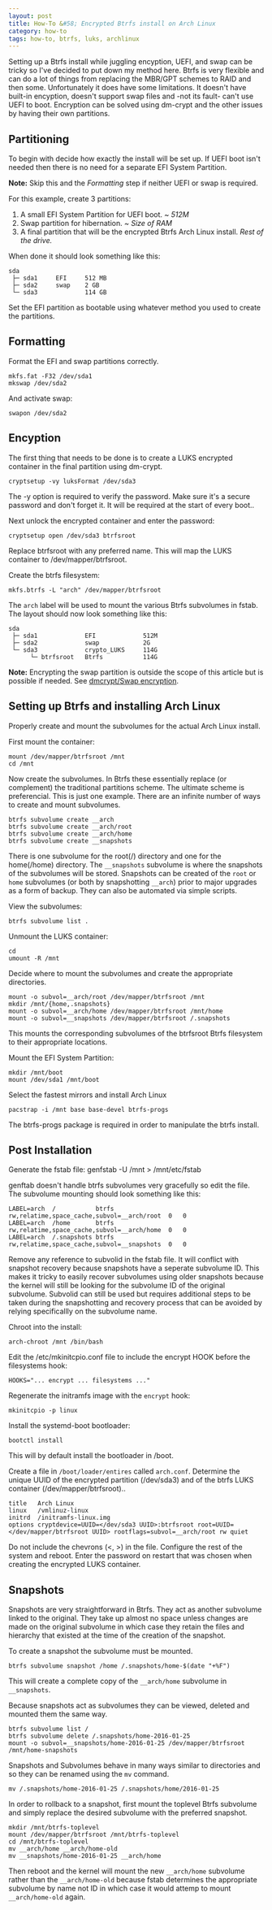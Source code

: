 ```yaml
---
layout: post
title: How-To &#58; Encrypted Btrfs install on Arch Linux
category: how-to
tags: how-to, btrfs, luks, archlinux
---
```

Setting up a Btrfs install while juggling encyption, UEFI, and swap can be tricky so I've decided to put down my method here. Btrfs is very flexible and can do a lot of things from replacing the MBR/GPT schemes to RAID and then some. Unfortunately it does have some limitations. It doesn't have built-in encyption, doesn't support swap files and -not its fault- can't use UEFI to boot. Encryption can be solved using dm-crypt and the other issues by having their own partitions.

## Partitioning
To begin with decide how exactly the install will be set up. If UEFI boot isn't needed then there is no need for a separate EFI System Partition.

**Note:** Skip this and the *Formatting* step if neither UEFI or swap is required.

For this example, create 3 partitions:

1. A small EFI System Partition for UEFI boot. *~ 512M*  
2. Swap partition for hibernation. *~ Size of RAM*  
3. A final partition that will be the encrypted Btrfs Arch Linux install. *Rest of the drive.*  

When done it should look something like this:

    sda
     ├─ sda1     EFI     512 MB
     ├─ sda2     swap    2 GB
     └─ sda3             114 GB

Set the EFI partition as bootable using whatever method you used to create the partitions.

## Formatting
Format the EFI and swap partitions correctly.

    mkfs.fat -F32 /dev/sda1
    mkswap /dev/sda2

And activate swap:

    swapon /dev/sda2

## Encyption
The first thing that needs to be done is to create a LUKS encrypted container in the final partition using dm-crypt.

    cryptsetup -vy luksFormat /dev/sda3

The -y option is required to verify the password. Make sure it's a secure password and don't forget it. It will be required at the start of every boot..

Next unlock the encrypted container and enter the password:

    cryptsetup open /dev/sda3 btrfsroot

Replace btrfsroot with any preferred name. This will map the LUKS container to /dev/mapper/btrfsroot.

Create the btrfs filesystem:

    mkfs.btrfs -L "arch" /dev/mapper/btrfsroot

The `arch` label will be used to mount the various Btrfs subvolumes in fstab. The layout should now look something like this:

    sda
     ├─ sda1             EFI             512M
     ├─ sda2             swap            2G
     └─ sda3             crypto_LUKS     114G
          └─ btrfsroot   Btrfs           114G

**Note:** Encrypting the swap partition is outside the scope of this article but is possible if needed. See [dmcrypt/Swap encryption](https://wiki.archlinux.org/index.php/Dm-crypt/Swap_encryption).

## Setting up Btrfs and installing Arch Linux
Properly create and mount the subvolumes for the actual Arch Linux install.

First mount the container:

    mount /dev/mapper/btrfsroot /mnt
    cd /mnt

Now create the subvolumes. In Btrfs these essentially replace (or complement) the traditional partitions scheme. The ultimate scheme is preferencial. This is just one example. There are an infinite number of ways to create and mount subvolumes.

    btrfs subvolume create __arch
    btrfs subvolume create __arch/root
    btrfs subvolume create __arch/home
    btrfs subvolume create __snapshots

There is one subvolume for the root(/) directory and one for the home(/home) directory. The `__snapshots` subvolume is where the snapshots of the subvolumes will be stored. Snapshots can be created of the `root` or `home` subvolumes (or both by snapshotting `__arch`) prior to major upgrades as a form of backup. They can also be automated via simple scripts.

View the subvolumes:

    btrfs subvolume list .

Unmount the LUKS container:

    cd
    umount -R /mnt

Decide where to mount the subvolumes and create the appropriate directories.

    mount -o subvol=__arch/root /dev/mapper/btrfsroot /mnt
    mkdir /mnt/{home,.snapshots}
    mount -o subvol=__arch/home /dev/mapper/btrfsroot /mnt/home
    mount -o subvol=__snapshots /dev/mapper/btrfsroot /.snapshots

This mounts the corresponding subvolumes of the btrfsroot Btrfs filesystem to their appropriate locations.

Mount the EFI System Partition:

    mkdir /mnt/boot
    mount /dev/sda1 /mnt/boot

Select the fastest mirrors and install Arch Linux

    pacstrap -i /mnt base base-devel btrfs-progs

The btrfs-progs package is required in order to manipulate the btrfs install.

## Post Installation
Generate the fstab file:
    genfstab -U /mnt > /mnt/etc/fstab

genftab doesn't handle btrfs subvolumes very gracefully so edit the file. The subvolume mounting should look something like this:

    LABEL=arch  /           btrfs   rw,relatime,space_cache,subvol=__arch/root  0   0
    LABEL=arch  /home       btrfs   rw,relatime,space_cache,subvol=__arch/home  0   0
    LABEL=arch  /.snapshots btrfs   rw,relatime,space_cache,subvol=__snapshots  0   0

Remove any reference to subvolid in the fstab file. It will conflict with snapshot recovery because snapshots have a seperate subvolume ID. This makes it tricky to easily recover subvolumes using older snapshots because the kernel will still be looking for the subvolume ID of the original subvolume. Subvolid can still be used but requires additional steps to be taken during the snapshotting and recovery process that can be avoided by relying specificallly on the subvolume name.

Chroot into the install:

    arch-chroot /mnt /bin/bash

Edit the /etc/mkinitcpio.conf file to include the encrypt HOOK before the filesystems hook:

    HOOKS="... encrypt ... filesystems ..."

Regenerate the initramfs image with the `encrypt` hook:

    mkinitcpio -p linux

Install the systemd-boot bootloader:

    bootctl install

This will by default install the bootloader in /boot.

Create a file in `/boot/loader/entires` called `arch.conf`. Determine the unique UUID of the encrypted partition (/dev/sda3) and of the btrfs LUKS container (/dev/mapper/btrfsroot)..

    title   Arch Linux
    linux   /vmlinuz-linux
    initrd  /initramfs-linux.img
    options cryptdevice=UUID=</dev/sda3 UUID>:btrfsroot root=UUID=</dev/mapper/btrfsroot UUID> rootflags=subvol=__arch/root rw quiet

Do not include the chevrons (<, >) in the file. Configure the rest of the system and reboot. Enter the password on restart that was chosen when creating the encrypted LUKS container.

## Snapshots
Snapshots are very straightforward in Btrfs. They act as another subvolume linked to the original. They take up almost no space unless changes are made on the original subvolume in which case they retain the files and hierarchy that existed at the time of the creation of the snapshot.

To create a snapshot the subvolume must be mounted.

    btrfs subvolume snapshot /home /.snapshots/home-$(date "+%F")

This will create a complete copy of the `__arch/home` subvolume in `__snapshots`.

Because snapshots act as subvolumes they can be viewed, deleted and mounted them the same way.

    btrfs subvolume list /
    btrfs subvolume delete /.snapshots/home-2016-01-25
    mount -o subvol=__snapshots/home-2016-01-25 /dev/mapper/btrfsroot /mnt/home-snapshots

Snapshots and Subvolumes behave in many ways similar to directories and so they can be renamed using the `mv` command.

    mv /.snapshots/home-2016-01-25 /.snapshots/home/2016-01-25

In order to rollback to a snapshot, first mount the toplevel Btrfs subvolume and simply replace the desired subvolume with the preferred snapshot.

    mkdir /mnt/btrfs-toplevel
    mount /dev/mapper/btrfsroot /mnt/btrfs-toplevel
    cd /mnt/btrfs-toplevel
    mv __arch/home __arch/home-old
    mv __snapshots/home-2016-01-25 __arch/home

Then reboot and the kernel will mount the new `__arch/home` subvolume rather than the `__arch/home-old` because fstab determines the appropriate subvolume by name not ID in which case it would attemp to mount `__arch/home-old` again.
